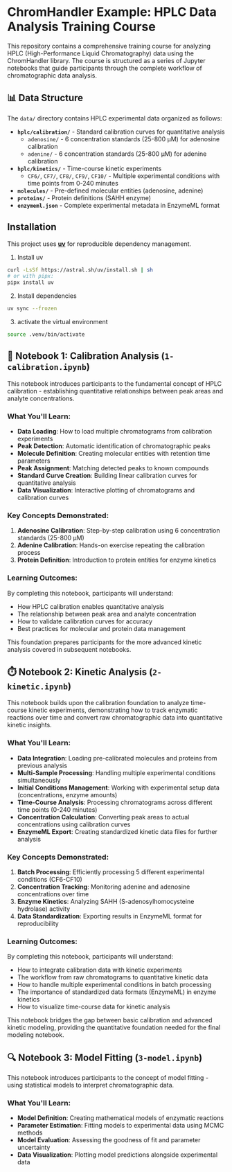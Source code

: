 # ChromHandler Example: HPLC Data Analysis Training Course

This repository contains a comprehensive training course for analyzing HPLC (High-Performance Liquid Chromatography) data using the ChromHandler library. The course is structured as a series of Jupyter notebooks that guide participants through the complete workflow of chromatographic data analysis.

## 📊 Data Structure

The `data/` directory contains HPLC experimental data organized as follows:

- **`hplc/calibration/`** - Standard calibration curves for quantitative analysis
  - `adenosine/` - 6 concentration standards (25-800 μM) for adenosine calibration
  - `adenine/` - 6 concentration standards (25-800 μM) for adenine calibration
- **`hplc/kinetics/`** - Time-course kinetic experiments
  - `CF6/`, `CF7/`, `CF8/`, `CF9/`, `CF10/` - Multiple experimental conditions with time points from 0-240 minutes
- **`molecules/`** - Pre-defined molecular entities (adenosine, adenine)
- **`proteins/`** - Protein definitions (SAHH enzyme)
- **`enzymeml.json`** - Complete experimental metadata in EnzymeML format

## Installation

This project uses [**uv**](https://docs.astral.sh/uv/) for reproducible dependency management.

1. Install uv  
  ```bash
  curl -LsSf https://astral.sh/uv/install.sh | sh
  # or with pipx:
  pipx install uv
  ```

2. Install dependencies  
  ```bash
  uv sync --frozen
  ```

3. activate the virtual environment
  ```bash
  source .venv/bin/activate
  ```

## 🧪 Notebook 1: Calibration Analysis (`1-calibration.ipynb`)

This notebook introduces participants to the fundamental concept of HPLC calibration - establishing quantitative relationships between peak areas and analyte concentrations.

### What You'll Learn:
- **Data Loading**: How to load multiple chromatograms from calibration experiments
- **Peak Detection**: Automatic identification of chromatographic peaks
- **Molecule Definition**: Creating molecular entities with retention time parameters
- **Peak Assignment**: Matching detected peaks to known compounds
- **Standard Curve Creation**: Building linear calibration curves for quantitative analysis
- **Data Visualization**: Interactive plotting of chromatograms and calibration curves

### Key Concepts Demonstrated:
1. **Adenosine Calibration**: Step-by-step calibration using 6 concentration standards (25-800 μM)
2. **Adenine Calibration**: Hands-on exercise repeating the calibration process
3. **Protein Definition**: Introduction to protein entities for enzyme kinetics

### Learning Outcomes:
By completing this notebook, participants will understand:
- How HPLC calibration enables quantitative analysis
- The relationship between peak area and analyte concentration
- How to validate calibration curves for accuracy
- Best practices for molecular and protein data management

This foundation prepares participants for the more advanced kinetic analysis covered in subsequent notebooks.

## ⏱️ Notebook 2: Kinetic Analysis (`2-kinetic.ipynb`)

This notebook builds upon the calibration foundation to analyze time-course kinetic experiments, demonstrating how to track enzymatic reactions over time and convert raw chromatographic data into quantitative kinetic insights.

### What You'll Learn:
- **Data Integration**: Loading pre-calibrated molecules and proteins from previous analysis
- **Multi-Sample Processing**: Handling multiple experimental conditions simultaneously
- **Initial Conditions Management**: Working with experimental setup data (concentrations, enzyme amounts)
- **Time-Course Analysis**: Processing chromatograms across different time points (0-240 minutes)
- **Concentration Calculation**: Converting peak areas to actual concentrations using calibration curves
- **EnzymeML Export**: Creating standardized kinetic data files for further analysis

### Key Concepts Demonstrated:
1. **Batch Processing**: Efficiently processing 5 different experimental conditions (CF6-CF10)
2. **Concentration Tracking**: Monitoring adenine and adenosine concentrations over time
3. **Enzyme Kinetics**: Analyzing SAHH (S-adenosylhomocysteine hydrolase) activity
4. **Data Standardization**: Exporting results in EnzymeML format for reproducibility

### Learning Outcomes:
By completing this notebook, participants will understand:
- How to integrate calibration data with kinetic experiments
- The workflow from raw chromatograms to quantitative kinetic data
- How to handle multiple experimental conditions in batch processing
- The importance of standardized data formats (EnzymeML) in enzyme kinetics
- How to visualize time-course data for kinetic analysis

This notebook bridges the gap between basic calibration and advanced kinetic modeling, providing the quantitative foundation needed for the final modeling notebook.

## 🔍 Notebook 3: Model Fitting (`3-model.ipynb`)

This notebook introduces participants to the concept of model fitting - using statistical models to interpret chromatographic data.

### What You'll Learn:
- **Model Definition**: Creating mathematical models of enzymatic reactions
- **Parameter Estimation**: Fitting models to experimental data using MCMC methods
- **Model Evaluation**: Assessing the goodness of fit and parameter uncertainty
- **Data Visualization**: Plotting model predictions alongside experimental data